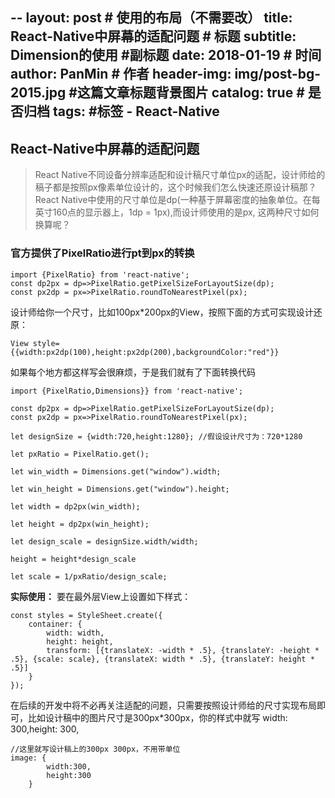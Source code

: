 --
layout:     post                            # 使用的布局（不需要改）
title:      React-Native中屏幕的适配问题              # 标题
subtitle:   Dimension的使用   #副标题
date:       2018-01-19                      # 时间
author:     PanMin                              # 作者
header-img: img/post-bg-2015.jpg            #这篇文章标题背景图片
catalog: true                               # 是否归档
tags:                                       #标签
    - React-Native
---


## React-Native中屏幕的适配问题

> React Native不同设备分辨率适配和设计稿尺寸单位px的适配，设计师给的稿子都是按照px像素单位设计的，这个时候我们怎么快速还原设计稿那？
> React Native中使用的尺寸单位是dp(一种基于屏幕密度的抽象单位。在每英寸160点的显示器上，1dp = 1px),而设计师使用的是px, 这两种尺寸如何换算呢？

### 官方提供了PixelRatio进行pt到px的转换

```
import {PixelRatio} from 'react-native';
const dp2px = dp=>PixelRatio.getPixelSizeForLayoutSize(dp);
const px2dp = px=>PixelRatio.roundToNearestPixel(px);
```

设计师给你一个尺寸，比如100px*200px的View，按照下面的方式可实现设计还原：
```
View style={{width:px2dp(100),height:px2dp(200),backgroundColor:"red"}}
```

如果每个地方都这样写会很麻烦，于是我们就有了下面转换代码
```
import {PixelRatio,Dimensions}} from 'react-native';

const dp2px = dp=>PixelRatio.getPixelSizeForLayoutSize(dp);
const px2dp = px=>PixelRatio.roundToNearestPixel(px);

let designSize = {width:720,height:1280}; //假设设计尺寸为：720*1280

let pxRatio = PixelRatio.get();

let win_width = Dimensions.get("window").width;

let win_height = Dimensions.get("window").height;

let width = dp2px(win_width);

let height = dp2px(win_height);

let design_scale = designSize.width/width;

height = height*design_scale

let scale = 1/pxRatio/design_scale;

```

**实际使用：**
要在最外层View上设置如下样式：
```
const styles = StyleSheet.create({
    container: {
        width: width,
        height: height,
        transform: [{translateX: -width * .5}, {translateY: -height * .5}, {scale: scale}, {translateX: width * .5}, {translateY: height * .5}]
    }
});
```

在后续的开发中将不必再关注适配的问题，只需要按照设计师给的尺寸实现布局即可，比如设计稿中的图片尺寸是300px*300px，你的样式中就写 width: 300,height: 300,
```
//这里就写设计稿上的300px 300px，不用带单位
image: {
        width:300,
        height:300
    }
```

